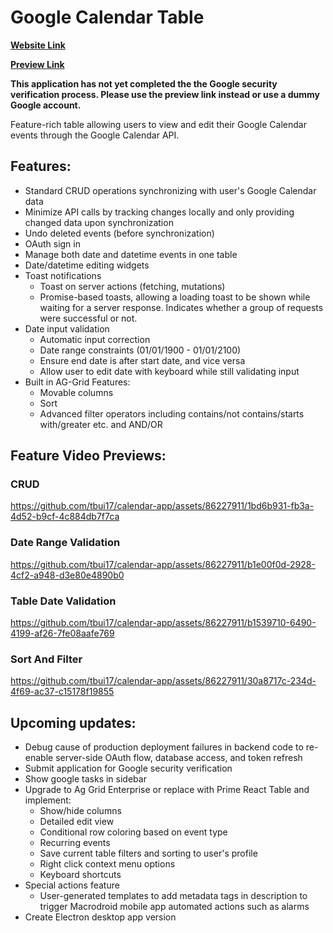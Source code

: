 # Google Calendar Table

**[Website Link](https://calendar-app-xi.vercel.app/)**

**[Preview Link](https://calendar-app-xi.vercel.app/preview)**

**This application has not yet completed the the Google security verification process. Please use the preview link instead or use a dummy Google account.**

Feature-rich table allowing users to view and edit their Google Calendar events through the Google Calendar API.

## Features:

- Standard CRUD operations synchronizing with user's Google Calendar data
- Minimize API calls by tracking changes locally and only providing changed data upon synchronization
- Undo deleted events (before synchronization)
- OAuth sign in
- Manage both date and datetime events in one table
- Date/datetime editing widgets
- Toast notifications
    - Toast on server actions (fetching, mutations)
    - Promise-based toasts, allowing a loading toast to be shown while waiting for a server response. Indicates whether a group of requests were successful or not.
- Date input validation
    - Automatic input correction
    - Date range constraints (01/01/1900 - 01/01/2100)
    - Ensure end date is after start date, and vice versa
    - Allow user to edit date with keyboard while still validating input
- Built in AG-Grid Features: 
    - Movable columns
    - Sort
    - Advanced filter operators including contains/not contains/starts with/greater etc. and AND/OR

## Feature Video Previews: 




### CRUD
https://github.com/tbui17/calendar-app/assets/86227911/1bd6b931-fb3a-4d52-b9cf-4c884db7f7ca




### Date Range Validation
https://github.com/tbui17/calendar-app/assets/86227911/b1e00f0d-2928-4cf2-a948-d3e80e4890b0




### Table Date Validation
https://github.com/tbui17/calendar-app/assets/86227911/b1539710-6490-4199-af26-7fe08aafe769




### Sort And Filter
https://github.com/tbui17/calendar-app/assets/86227911/30a8717c-234d-4f69-ac37-c15178f19855



## Upcoming updates:
- Debug cause of production deployment failures in backend code to re-enable server-side OAuth flow, database access, and token refresh
- Submit application for Google security verification
- Show google tasks in sidebar
- Upgrade to Ag Grid Enterprise or replace with Prime React Table and implement:
    - Show/hide columns
    - Detailed edit view
    - Conditional row coloring based on event type
    - Recurring events
    - Save current table filters and sorting to user's profile
    - Right click context menu options
    - Keyboard shortcuts
- Special actions feature
    - User-generated templates to add metadata tags in description to trigger Macrodroid mobile app automated actions such as alarms
- Create Electron desktop app version
